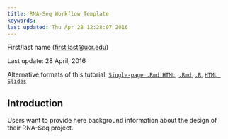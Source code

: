 ```yaml
---
title: RNA-Seq Workflow Template 
keywords: 
last_updated: Thu Apr 28 12:28:07 2016
---
```

First/last name (first.last@ucr.edu)

Last update: 28 April, 2016 

Alternative formats of this tutorial:
[`Single-page .Rmd HTML`](https://htmlpreview.github.io/?https://github.com/tgirke/GEN242/blob/master/vignettes/12_RNAseqWorkflow/systemPipeRNAseq.html),
[`.Rmd`](https://raw.githubusercontent.com/tgirke/manuals/master/vignettes/12_RNAseqWorkflow/systemPipeRNAseq.Rmd),
[`.R`](https://raw.githubusercontent.com/tgirke/manuals/master/vignettes/12_RNAseqWorkflow/systemPipeRNAseq.R),
[`HTML Slides`](http://girke.bioinformatics.ucr.edu/GEN242/mydoc/systemPipeRslides.html)

## Introduction

Users want to provide here background information about the design of their RNA-Seq project.


